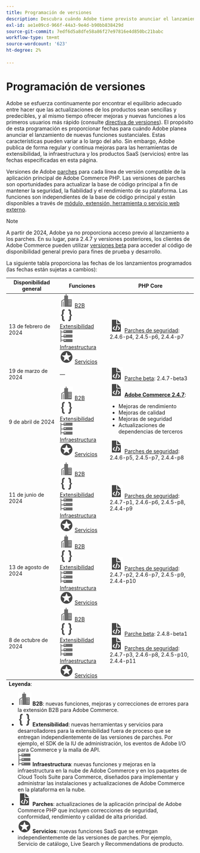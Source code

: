 ```yaml
---
title: Programación de versiones
description: Descubra cuándo Adobe tiene previsto anunciar el lanzamiento de nuevas funciones sustanciales para Adobe Commerce.
exl-id: ae1e09cd-966f-44a3-9e4d-b90bb838429d
source-git-commit: 7edf6d5a8dfe58a86f27e97816e4d850bc21babc
workflow-type: tm+mt
source-wordcount: '623'
ht-degree: 2%

---
```


# Programación de versiones

Adobe se esfuerza continuamente por encontrar el equilibrio adecuado entre hacer que las actualizaciones de los productos sean sencillas y predecibles, y al mismo tiempo ofrecer mejoras y nuevas funciones a los primeros usuarios más rápido (consulte [directiva de versiones](versioning-policy.md)). El propósito de esta programación es proporcionar fechas para cuándo Adobe planea anunciar el lanzamiento de nuevas funciones sustanciales. Estas características pueden variar a lo largo del año. Sin embargo, Adobe publica de forma regular y continua mejoras para las herramientas de extensibilidad, la infraestructura y los productos SaaS (servicios) entre las fechas especificadas en esta página.

Versiones de Adobe [parches](versioning-policy.md#patch-release) para cada línea de versión compatible de la aplicación principal de Adobe Commerce PHP. Las versiones de parches son oportunidades para actualizar la base de código principal a fin de mantener la seguridad, la fiabilidad y el rendimiento de su plataforma. Las funciones son independientes de la base de código principal y están disponibles a través de [módulo, extensión, herramienta o servicio web externo](versioning-policy.md#extensibility-infrastructure-and-services-release).

>[!NOTE]
>
>A partir de 2024, Adobe ya no proporciona acceso previo al lanzamiento a los parches. En su lugar, para 2.4.7 y versiones posteriores, los clientes de Adobe Commerce pueden utilizar [versiones beta](beta.md) para acceder al código de disponibilidad general previo para fines de prueba y desarrollo.

La siguiente tabla proporciona las fechas de los lanzamientos programados (las fechas están sujetas a cambios):

<table>
<thead>
  <tr>
    <th>Disponibilidad general</th>
    <th>Funciones</th>
    <th>PHP Core</th>
  </tr>
</thead>
<tfoot>
   <tr>
      <td colspan="3"><strong>Leyenda</strong>:
         <ul>
            <li><strong><img alt="Icono de función B2B" src="../assets/icons/enterprise.svg"></img> B2B</strong>: nuevas funciones, mejoras y correcciones de errores para la extensión B2B para Adobe Commerce.</li>
            <li><strong><img alt="Icono de función de extensibilidad" src="../assets/icons/brackets.svg"></img> Extensibilidad</strong>: nuevas herramientas y servicios para desarrolladores para la extensibilidad fuera de proceso que se entregan independientemente de las versiones de parches. Por ejemplo, el SDK de la IU de administración, los eventos de Adobe I/O para Commerce y la malla de API.</li>
            <li><strong><img alt="Icono de función Infraestructura" src="../assets/icons/servers.svg"></img> Infraestructura</strong>: nuevas funciones y mejoras en la infraestructura en la nube de Adobe Commerce y en los paquetes de Cloud Tools Suite para Commerce, diseñados para implementar y administrar las instalaciones y actualizaciones de Adobe Commerce en la plataforma en la nube.</li>
            <li><strong><img alt="Icono de revisión" src="../assets/icons/file-code.svg"></img> Parches</strong>: actualizaciones de la aplicación principal de Adobe Commerce PHP que incluyen correcciones de seguridad, conformidad, rendimiento y calidad de alta prioridad.</li>
            <li><strong><img alt="Icono de funcionalidad Servicios" src="../assets/icons/feature.svg"></img> Servicios</strong>: nuevas funciones SaaS que se entregan independientemente de las versiones de parches. Por ejemplo, Servicio de catálogo, Live Search y Recommendations de producto.</li>
         </ul>
      </td>
   </tr>
</tfoot>
<tbody>
  <tr>
    <td>13 de febrero de 2024</td>
    <td><img alt="Icono de función B2B" src="../assets/icons/enterprise.svg"></img> <a href="https://experienceleague.adobe.com/docs/commerce-admin/b2b/release-notes.html">B2B</a><br><img alt="Icono de función de extensibilidad" src="../assets/icons/brackets.svg"></img> <a href="https://developer.adobe.com/commerce/extensibility/">Extensibilidad</a><br><img alt="Icono de función Infraestructura" src="../assets/icons/servers.svg"></img> <a href="https://experienceleague.adobe.com/docs/commerce-cloud-service/user-guide/release-notes/cloud-tools-suite.html">Infraestructura</a><br><img alt="Icono de funcionalidad Servicios" src="../assets/icons/feature.svg"></img> <a href="https://experienceleague.adobe.com/docs/commerce-merchant-services/user-guides/release-information/release-notes-all.html">Servicios</a></td>
    <td><img alt="Icono de revisión" src="../assets/icons/file-code.svg"></img> <a href="release-notes/security/overview.md">Parches de seguridad</a>: 2.4.6-p4, 2.4.5-p6, 2.4.4-p7</td>
  </tr>
  <tr>
    <td>19 de marzo de 2024</td>
    <td>—</td>
    <td><img alt="Icono de revisión" src="../assets/icons/file-code.svg"></img> <a href="release-notes/commerce/overview.md">Parche beta</a>: 2.4.7-beta3</td>
  </tr>
  <tr>
    <td>9 de abril de 2024</td>
    <td><img alt="Icono de función B2B" src="../assets/icons/enterprise.svg"></img> <a href="https://experienceleague.adobe.com/docs/commerce-admin/b2b/release-notes.html">B2B</a><br><img alt="Icono de función de extensibilidad" src="../assets/icons/brackets.svg"></img> <a href="https://developer.adobe.com/commerce/extensibility/">Extensibilidad</a><br><img alt="Icono de función Infraestructura" src="../assets/icons/servers.svg"></img> <a href="https://experienceleague.adobe.com/docs/commerce-cloud-service/user-guide/release-notes/cloud-tools-suite.html">Infraestructura</a><br><img alt="Icono de funcionalidad Servicios" src="../assets/icons/feature.svg"></img> <a href="https://experienceleague.adobe.com/docs/commerce-merchant-services/user-guides/release-information/release-notes-all.html">Servicios</a></td>
    <td><img alt="Icono de revisión" src="../assets/icons/file-code.svg"></img> <a href="release-notes/commerce/overview.md"><strong>Adobe Commerce 2.4.7</a></strong>:<ul><li>Mejoras de rendimiento</li><li>Mejoras de calidad</li><li>Mejoras de seguridad</li><li>Actualizaciones de dependencias de terceros</li></ul><img alt="Icono de revisión" src="../assets/icons/file-code.svg"></img> <a href="release-notes/security/overview.md">Parches de seguridad</a>: 2.4.6-p5, 2.4.5-p7, 2.4.4-p8</td>
  </tr>
  <tr>
    <td>11 de junio de 2024</td>
    <td><img alt="Icono de función B2B" src="../assets/icons/enterprise.svg"></img> <a href="https://experienceleague.adobe.com/docs/commerce-admin/b2b/release-notes.html">B2B</a><br><img alt="Icono de función de extensibilidad" src="../assets/icons/brackets.svg"></img> <a href="https://developer.adobe.com/commerce/extensibility/">Extensibilidad</a><br><img alt="Icono de función Infraestructura" src="../assets/icons/servers.svg"></img> <a href="https://experienceleague.adobe.com/docs/commerce-cloud-service/user-guide/release-notes/cloud-tools-suite.html">Infraestructura</a><br><img alt="Icono de funcionalidad Servicios" src="../assets/icons/feature.svg"></img> <a href="https://experienceleague.adobe.com/docs/commerce-merchant-services/user-guides/release-information/release-notes-all.html">Servicios</a></td>
    <td><img alt="Icono de revisión" src="../assets/icons/file-code.svg"></img> <a href="release-notes/security/overview.md">Parches de seguridad</a>: 2.4.7-p1, 2.4.6-p6, 2.4.5-p8, 2.4.4-p9</td>
  </tr>
  <tr>
    <td>13 de agosto de 2024</td>
    <td><img alt="Icono de función B2B" src="../assets/icons/enterprise.svg"></img> <a href="https://experienceleague.adobe.com/docs/commerce-admin/b2b/release-notes.html">B2B</a><br><img alt="Icono de función de extensibilidad" src="../assets/icons/brackets.svg"></img> <a href="https://developer.adobe.com/commerce/extensibility/">Extensibilidad</a><br><img alt="Icono de función Infraestructura" src="../assets/icons/servers.svg"></img> <a href="https://experienceleague.adobe.com/docs/commerce-cloud-service/user-guide/release-notes/cloud-tools-suite.html">Infraestructura</a><br><img alt="Icono de funcionalidad Servicios" src="../assets/icons/feature.svg"></img> <a href="https://experienceleague.adobe.com/docs/commerce-merchant-services/user-guides/release-information/release-notes-all.html">Servicios</a></td>
    <td><img alt="Icono de revisión" src="../assets/icons/file-code.svg"></img> <a href="release-notes/security/overview.md">Parches de seguridad</a>: 2.4.7-p2, 2.4.6-p7, 2.4.5-p9, 2.4.4-p10</td>
  </tr>
  <tr>
    <td>8 de octubre de 2024</td>
    <td><img alt="Icono de función B2B" src="../assets/icons/enterprise.svg"></img> <a href="https://experienceleague.adobe.com/docs/commerce-admin/b2b/release-notes.html">B2B</a><br><img alt="Icono de función de extensibilidad" src="../assets/icons/brackets.svg"></img> <a href="https://developer.adobe.com/commerce/extensibility/">Extensibilidad</a><br><img alt="Icono de función Infraestructura" src="../assets/icons/servers.svg"></img> <a href="https://experienceleague.adobe.com/docs/commerce-cloud-service/user-guide/release-notes/cloud-tools-suite.html">Infraestructura</a><br><img alt="Icono de funcionalidad Servicios" src="../assets/icons/feature.svg"></img> <a href="https://experienceleague.adobe.com/docs/commerce-merchant-services/user-guides/release-information/release-notes-all.html">Servicios</a></td>
    <td><img alt="Icono de revisión" src="../assets/icons/file-code.svg"></img> <a href="release-notes/commerce/overview.md">Parche beta</a>: 2.4.8-beta1<br><img alt="Icono de revisión" src="../assets/icons/file-code.svg"></img> <a href="release-notes/security/overview.md">Parches de seguridad</a>: 2.4.7-p3, 2.4.6-p8, 2.4.5-p10, 2.4.4-p11</td>
  </tr>
</tbody>
</table>
